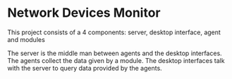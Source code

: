 # Network Devices Monitor

This project consists of a 4 components: server, desktop interface, agent and modules

The server is the middle man between agents and the desktop interfaces.
The agents collect the data given by a module.
The desktop interfaces talk with the server to query data provided by the agents.
